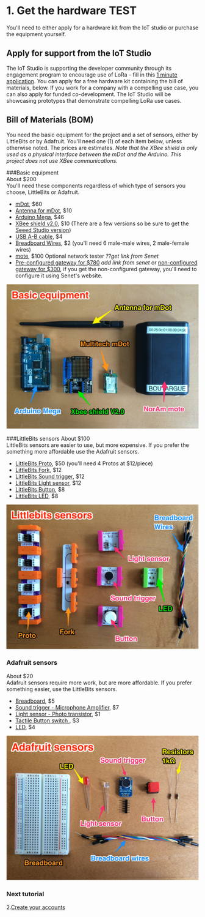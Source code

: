 # 1. Get the hardware TEST
You'll need to either apply for a hardware kit from the IoT studio or purchase the equipment yourself. 

## Apply for support from the IoT Studio
The IoT Studio is supporting the developer community through its engagement program to encourage use of LoRa - fill in this [1 minute application](http://orangeiotstudio.com/).  You can apply for a free hardware kit containing the bill of materials, below. If you work for a company with a compelling use case, you can also apply for funded co-development.  The IoT Studio will be showcasing prototypes that demonstrate compelling LoRa use cases.


## Bill of Materials (BOM)
You need the basic equipment for the project and a set of sensors, either by LittleBits or by Adafruit.  You'll need one (1) of each item below, unless otherwise noted. The prices are estimates.  _Note that the XBee shield is only used as a physical interface between the mDot and the Arduino. This project does not use XBee communications._

###Basic equipment  
About $200  
You'll need these components regardless of which type of sensors you choose, LittleBits or Adafruit. 

* [mDot](http://www.digikey.com/product-search/en?mpart=MTDOT-915-X1P-SMA-1&v=591&v=881),  $60 
* [Antenna for mDot](http://www.digikey.com/product-detail/en/multi-tech-systems/AN868-915A-10HRA/881-1242-ND/5246371), $10
* [Arduino Mega](https://www.sparkfun.com/products/11061),  $46 
* [XBee shield v2.0](http://www.robotmesh.com/xbee-shield-v2-0),  $10 (There are a few versions so be sure to get the [Seeed Studio version](http://www.seeedstudio.com/wiki/XBee_Shield_V2.0))  
* [USB A-B cable](https://www.adafruit.com/products/62), $4
* [Breadboard Wires](https://www.adafruit.com/products/1956), $2 (you'll need 6 male-male wires, 2 male-female wires)
* [mote](http://www.semtech.com/images/datasheet/NorAmMote_User_Guide_3v0.2.pdf), $100 Optional network tester _??get link from Senet_	 
* [Pre-configured gateway for $780]() _add link from senet_ or [non-configured gateway for $300](http://www.semiconductorstore.com/cart/pc/viewPrd.asp?idproduct=50688), if you get the non-configured gateway, you'll need to configure it using Senet's website.  

![](BOM1.png)


###LittleBits sensors 
About $100  
LittleBits sensors are easier to use, but more expensive.  If you prefer the something more affordable use the Adafruit sensors.  

* [LittleBits Proto](https://littlebits.cc/bits/proto), $50 (you'll need 4 Protos at $12/piece)
* [LittleBits Fork](https://littlebits.cc/bits/fork), $12
* [LittleBits Sound trigger](http://littlebits.cc/bits/sound-trigger), $12
* [LittleBits Light sensor](http://littlebits.cc/bits/light-sensor), $12
* [LittleBits Button](http://littlebits.cc/bits/button), $8
* [LittleBits LED](http://littlebits.cc/bits/led), $8   

![](BOM2.png)
 

### Adafruit sensors 
About $20  
Adafruit sensors require more work, but are more affordable. If you prefer something easier, use the LittleBits sensors.  

* [Breadboard](https://www.adafruit.com/products/64), $5
* [Sound trigger - Microphone Amplifier](https://www.adafruit.com/product/1063), $7 
* [Light sensor - Photo transistor](https://www.adafruit.com/products/2831), $1
* [Tactile Button switch ](https://www.adafruit.com/products/367), $3
* [LED](https://www.adafruit.com/products/299), $4   
   
![](BOM3.png)

### Next tutorial  
2.[Create your accounts](2_CreateAccounts.md) 
